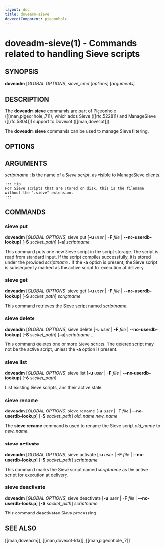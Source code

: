 ```yaml
---
layout: doc
title: doveadm-sieve
dovecotComponent: pigeonhole
---
```


# doveadm-sieve(1) - Commands related to handling Sieve scripts

## SYNOPSIS

**doveadm** [*GLOBAL OPTIONS*] *sieve_cmd* [*options*] [*arguments*]

## DESCRIPTION

The **doveadm sieve** commands are part of Pigeonhole ([[man,pigeonhole,,7]]),
which adds Sieve ([[rfc,5228]]) and ManageSieve ([[rfc,5804]]) support to
Dovecot ([[man,dovecot]]).

The **doveadm sieve** commands can be used to manage Sieve filtering.

<!-- @include: include/global-options-formatter.inc -->

## OPTIONS

<!-- @include: include/option-F-file.inc -->

<!-- @include: include/option-no-userdb-lookup.inc -->

<!-- @include: include/option-S-socket.inc -->

<!-- @include: include/option-u-user.inc -->

## ARGUMENTS

*scriptname*
:   Is the name of a *Sieve script*, as visible to ManageSieve clients.

    ::: tip
    For Sieve scripts that are stored on disk, this is the filename
    without the ".sieve" extension.
    :::

## COMMANDS

### sieve put

**doveadm** [*GLOBAL OPTIONS*] sieve put
  [**-u** *user* | **-F** *file* | **\-\-no-userdb-lookup**]
  [**-S** *socket_path*]
  [**-a**]
  *scriptname*

This command puts one new Sieve script in the script storage. The script
is read from standard input. If the script compiles successfully, it is
stored under the provided *scriptname .* If the **-a** option is
present, the Sieve script is subsequently marked as the active script
for execution at delivery.

### sieve get

**doveadm** [*GLOBAL OPTIONS*] sieve get
  [**-u** *user* | **-F** *file* | **\-\-no-userdb-lookup**]
  [**-S** *socket_path*]
  *scriptname*

This command retrieves the Sieve script named *scriptname*.

### sieve delete

**doveadm** [*GLOBAL OPTIONS*] sieve delete
  [**-u** *user* | **-F** *file* | **\-\-no-userdb-lookup**]
  [**-S** *socket_path*]
  [**-a**]
  *scriptname* ...

This command deletes one or more Sieve scripts. The deleted script may
not be the active script, unless the **-a** option is present.

### sieve list

**doveadm** [*GLOBAL OPTIONS*] sieve list
  [**-u** *user* | **-F** *file* | **\-\-no-userdb-lookup**]
  [**-S** *socket_path*]

List existing Sieve scripts, and their active state.

### sieve rename

**doveadm** [*GLOBAL OPTIONS*] sieve rename
  [**-u** *user* | **-F** *file* | **\-\-no-userdb-lookup**]
  [**-S** *socket_path*]
  *old_name* *new_name*

The **sieve rename** command is used to rename the Sieve script *old_name*
to *new_name*.

### sieve activate

**doveadm** [*GLOBAL OPTIONS*] sieve activate
  [**-u** *user* | **-F** *file* | **\-\-no-userdb-lookup**]
  [**-S** *socket_path*]
  *scriptname*

This command marks the Sieve script named *scriptname* as the active script
for execution at delivery.

### sieve deactivate

**doveadm** [*GLOBAL OPTIONS*] sieve deactivate
  [**-u** *user* | **-F** *file* | **\-\-no-userdb-lookup**]
  [**-S** *socket_path*]
  *scriptname*

This command deactivates Sieve processing.

<!-- @include: include/reporting-bugs.inc -->

## SEE ALSO

[[man,doveadm]], [[man,dovecot-lda]], [[man,pigeonhole,,7]]
